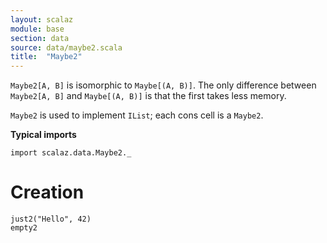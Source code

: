 ```yaml
---
layout: scalaz
module: base
section: data
source: data/maybe2.scala
title:  "Maybe2"
---
```


`Maybe2[A, B]` is isomorphic to `Maybe[(A, B)]`.
The only difference between `Maybe2[A, B]` and `Maybe[(A, B)]` is that the first takes less
memory.

`Maybe2` is used to implement `IList`; each cons cell is a `Maybe2`.

**Typical imports**

```tut:silent
import scalaz.data.Maybe2._
```

# Creation

```tut
just2("Hello", 42)
empty2
```
